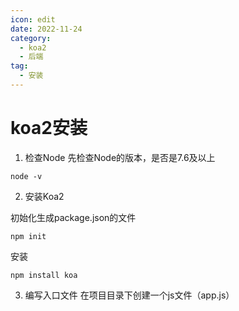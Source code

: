 ```yaml
---
icon: edit
date: 2022-11-24
category:
  - koa2
  - 后端
tag:
  - 安装
---
```


# koa2安装

1. 检查Node
先检查Node的版本，是否是7.6及以上
```
node -v
```

2. 安装Koa2

初始化生成package.json的文件
```
npm init
```
安装
```
npm install koa
```

3. 编写入口文件
在项目目录下创建一个js文件（app.js）